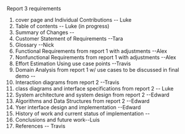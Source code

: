 Report 3 requirements
1. cover page and Individual Contributions -- Luke
2. Table of contents -- Luke (in progress)
3. Summary of Changes  --
4. Customer Statement of Requirements --Tara
5. Glossary --Nick  
6. Functional Requirements from report 1 with adjustments --Alex
7. Nonfunctional Requirements from report 1 with adjustments --Alex
8. Effort Estimation Using use case points  --Travis
9. Domain Analysis from report 1 w/ use cases to be discussed in final demo --
10. Interaction diagrams from report 2 --Travis
11. class diagrams and interface specifications from report 2 -- Luke
12. System architecture and system design from report 2 --Edward
13. Algorithms and Data Structures from report 2 --Edward
14. Yser interface design and implementation --Edward
15. History of work and current status of implementation --
16. Conclusions and future work--Luis
17. References -- Travis
